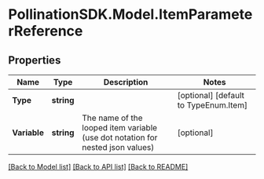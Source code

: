 
# PollinationSDK.Model.ItemParameterReference

## Properties

Name | Type | Description | Notes
------------ | ------------- | ------------- | -------------
**Type** | **string** |  | [optional] [default to TypeEnum.Item]
**Variable** | **string** | The name of the looped item variable (use dot notation for nested json values) | [optional] 

[[Back to Model list]](../README.md#documentation-for-models)
[[Back to API list]](../README.md#documentation-for-api-endpoints)
[[Back to README]](../README.md)

